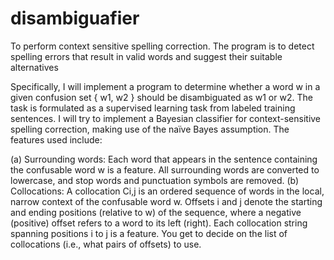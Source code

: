 disambiguafier
==============

To perform context sensitive spelling correction. The program is to detect spelling errors 
that result in valid words and suggest their suitable alternatives

Specifically, I will implement a program to determine whether a word w in a given 
confusion set { w1, w2 } should be disambiguated as w1 or w2. The task is formulated as a
supervised learning task from labeled training sentences. I will try to implement a
Bayesian classifier for context-sensitive spelling correction, making use of the naïve
Bayes assumption. The features used include:

(a) Surrounding words: Each word that appears in the sentence containing the confusable
word w is a feature. All surrounding words are converted to lowercase, and stop words
and punctuation symbols are removed.
(b) Collocations: A collocation Ci,j is an ordered sequence of words in the local, narrow
context of the confusable word w. Offsets i and j denote the starting and ending positions
(relative to w) of the sequence, where a negative (positive) offset refers to a word to its
left (right). Each collocation string spanning positions i to j is a feature. You get to decide
on the list of collocations (i.e., what pairs of offsets) to use.
